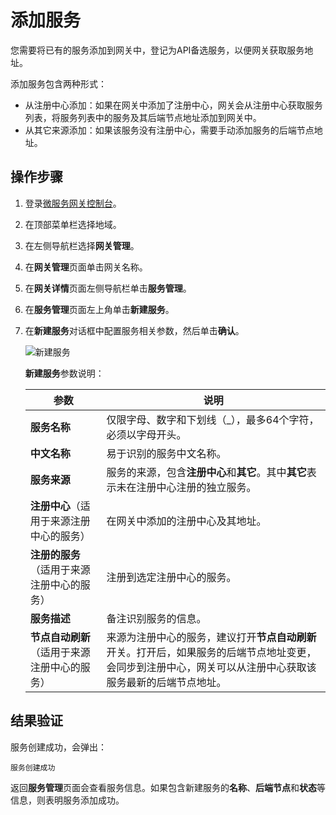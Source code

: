 # 添加服务

您需要将已有的服务添加到网关中，登记为API备选服务，以便网关获取服务地址。

添加服务包含两种形式：

-   从注册中心添加：如果在网关中添加了注册中心，网关会从注册中心获取服务列表，将服务列表中的服务及其后端节点地址添加到网关中。
-   从其它来源添加：如果该服务没有注册中心，需要手动添加服务的后端节点地址。

## 操作步骤

1.  登录[微服务网关控制台](https://microgw.console.aliyun.com/)。

2.  在顶部菜单栏选择地域。

3.  在左侧导航栏选择**网关管理**。

4.  在**网关管理**页面单击网关名称。

5.  在**网关详情**页面左侧导航栏单击**服务管理**。

6.  在**服务管理**页面左上角单击**新建服务**。

7.  在**新建服务**对话框中配置服务相关参数，然后单击**确认**。

    ![新建服务](https://static-aliyun-doc.oss-accelerate.aliyuncs.com/assets/img/zh-CN/7359582161/p84663.png)

    **新建服务**参数说明：

    |参数|说明|
    |--|--|
    |**服务名称**|仅限字母、数字和下划线（\_），最多64个字符，必须以字母开头。|
    |**中文名称**|易于识别的服务中文名称。|
    |**服务来源**|服务的来源，包含**注册中心**和**其它**。其中**其它**表示未在注册中心注册的独立服务。|
    |**注册中心**（适用于来源注册中心的服务）|在网关中添加的注册中心及其地址。|
    |**注册的服务**（适用于来源注册中心的服务）|注册到选定注册中心的服务。|
    |**服务描述**|备注识别服务的信息。|
    |**节点自动刷新**（适用于来源注册中心的服务）|来源为注册中心的服务，建议打开**节点自动刷新**开关。打开后，如果服务的后端节点地址变更，会同步到注册中心，网关可以从注册中心获取该服务最新的后端节点地址。|


## 结果验证

服务创建成功，会弹出：

```
服务创建成功
```

返回**服务管理**页面会查看服务信息。如果包含新建服务的**名称**、**后端节点**和**状态**等信息，则表明服务添加成功。

